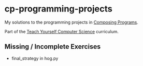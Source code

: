 # cp-programming-projects
My solutions to the programming projects in [Composing
Programs](https://composingprograms.com/).

Part of the [Teach Yourself Computer Science](https://teachyourselfcs.com/) 
curriculum.

## Missing / Incomplete Exercises
* final_strategy in hog.py

